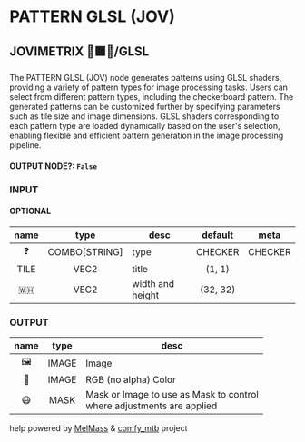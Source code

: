 # PATTERN GLSL (JOV)

## JOVIMETRIX 🔺🟩🔵/GLSL

The PATTERN GLSL (JOV) node generates patterns using GLSL shaders, providing a variety of pattern types for image processing tasks. Users can select from different pattern types, including the checkerboard pattern. The generated patterns can be customized further by specifying parameters such as tile size and image dimensions. GLSL shaders corresponding to each pattern type are loaded dynamically based on the user's selection, enabling flexible and efficient pattern generation in the image processing pipeline.

#### OUTPUT NODE?: `False`

### INPUT

#### OPTIONAL

name|type|desc|default|meta
:---:|:---:|---|:---:|---
❓| COMBO[STRING] | type | CHECKER | CHECKER
TILE| VEC2 | title | (1, 1) | 
🇼🇭| VEC2 | width and height | (32, 32) | 

### OUTPUT

name|type|desc
:---:|:---:|---
🖼️| IMAGE | Image 
🌈| IMAGE | RGB (no alpha) Color 
😷| MASK | Mask or Image to use as Mask to control<br>where adjustments are applied 

help powered by [MelMass](https://github.com/melMass) & [comfy_mtb](https://github.com/melMass/comfy_mtb) project